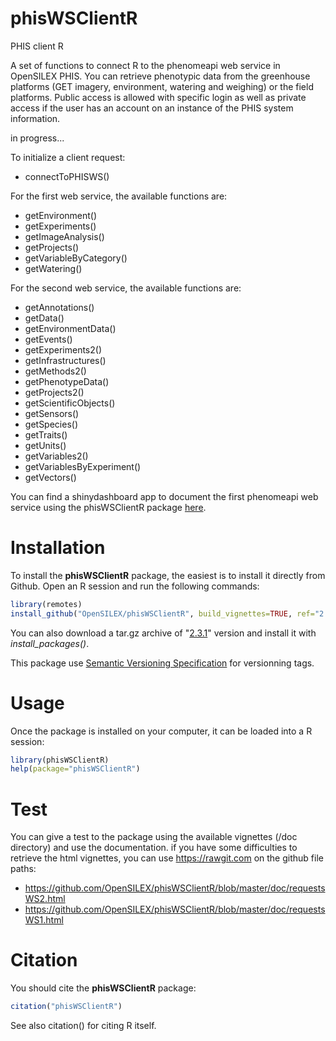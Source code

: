 # phisWSClientR

PHIS client R

A set of functions to connect R to the phenomeapi web service in OpenSILEX PHIS. You can retrieve phenotypic data from the greenhouse platforms (GET imagery, environment, watering and weighing) or the field platforms. Public access is allowed with specific login as well as private access if the user has an account on an instance of the PHIS system information.

in progress...

To initialize a client request:

- connectToPHISWS()

For the first web service, the available functions are:

- getEnvironment()
- getExperiments()
- getImageAnalysis()
- getProjects()
- getVariableByCategory()
- getWatering()

For the second web service, the available functions are:

- getAnnotations()
- getData()
- getEnvironmentData()
- getEvents()
- getExperiments2()
- getInfrastructures()
- getMethods2()
- getPhenotypeData()
- getProjects2()
- getScientificObjects()
- getSensors()
- getSpecies()
- getTraits()
- getUnits()
- getVariables2()
- getVariablesByExperiment()
- getVectors()

You can find a shinydashboard app to document the first phenomeapi web service using the phisWSClientR package [here](https://github.com/sanchezi/docAppPhisWSClientR).

# Installation

To install the **phisWSClientR** package, the easiest is to install it directly from Github. Open an R session and run the following commands:

```R
library(remotes)
install_github("OpenSILEX/phisWSClientR", build_vignettes=TRUE, ref="2.3.1")
```

You can also download a tar.gz archive of "[2.3.1](https://github.com/OpenSILEX/phisWSClientR/tree/2.3.1)" version and install it with _install_packages()_.

This package use [Semantic Versioning Specification](https://semver.org/) for versionning tags.

# Usage

Once the package is installed on your computer, it can be loaded into a R session:

```R
library(phisWSClientR)
help(package="phisWSClientR")
```

# Test

You can give a test to the package using the available vignettes (/doc directory) and use the documentation. if you have some difficulties to retrieve the html vignettes, you can use https://rawgit.com on the github file paths:

- https://github.com/OpenSILEX/phisWSClientR/blob/master/doc/requestsWS2.html
- https://github.com/OpenSILEX/phisWSClientR/blob/master/doc/requestsWS1.html

# Citation

You should cite the **phisWSClientR** package:

```R
citation("phisWSClientR")
```

See also citation() for citing R itself.
